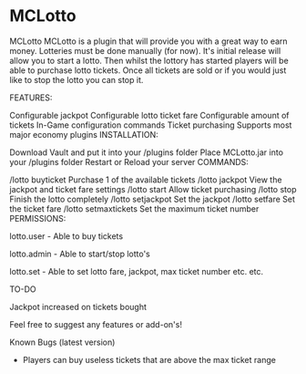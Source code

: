 MCLotto
=======
MCLotto
MCLotto is a plugin that will provide you with a great way to earn money. Lotteries must be done manually (for now). It's initial release will allow you to start a lotto. Then whilst the lottory has started players will be able to purchase lotto tickets. Once all tickets are sold or if you would just like to stop the lotto you can stop it.

FEATURES:

Configurable jackpot
Configurable lotto ticket fare
Configurable amount of tickets
In-Game configuration commands
Ticket purchasing
Supports most major economy plugins
INSTALLATION:

Download Vault and put it into your /plugins folder
Place MCLotto.jar into your /plugins folder
Restart or Reload your server
COMMANDS:

/lotto buyticket Purchase 1 of the available tickets
/lotto jackpot View the jackpot and ticket fare settings
/lotto start Allow ticket purchasing
/lotto stop Finish the lotto completely
/lotto setjackpot Set the jackpot
/lotto setfare Set the ticket fare
/lotto setmaxtickets Set the maximum ticket number
PERMISSIONS:

lotto.user - Able to buy tickets

lotto.admin - Able to start/stop lotto's

lotto.set - Able to set lotto fare, jackpot, max ticket number etc. etc.

TO-DO

Jackpot increased on tickets bought

Feel free to suggest any features or add-on's!

Known Bugs (latest version)

- Players can buy useless tickets that are above the max ticket range